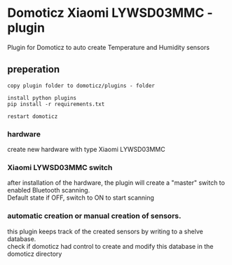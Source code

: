# Domoticz Xiaomi LYWSD03MMC - plugin
Plugin for Domoticz to auto create Temperature and Humidity sensors


## preperation
```
copy plugin folder to domoticz/plugins - folder

install python plugins
pip install -r requirements.txt

restart domoticz
```
### hardware
create new hardware with type Xiaomi LYWSD03MMC

### Xiaomi LYWSD03MMC switch
after installation of the hardware, the plugin will create a "master" switch to enabled Bluetooth scanning.<br/>
Default state if OFF, switch to ON to start scanning

### automatic creation or manual creation of sensors.
this plugin keeps track of the created sensors by writing to a shelve database.<br/>
check if domoticz had control to create and modify this database in the domoticz directory
